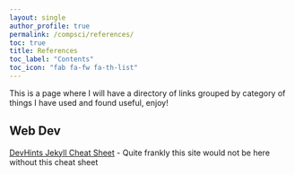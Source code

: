 ```yaml
---
layout: single
author_profile: true
permalink: /compsci/references/
toc: true
title: References
toc_label: "Contents"
toc_icon: "fab fa-fw fa-th-list"
---
```

This is a page where I will have a directory of links grouped by category of things I have used and found useful, enjoy!

## Web Dev

[DevHints Jekyll Cheat Sheet](https://devhints.io/jekyll) - Quite frankly this site would not be here without this cheat sheet